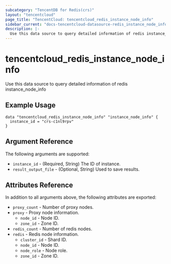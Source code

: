 ```yaml
---
subcategory: "TencentDB for Redis(crs)"
layout: "tencentcloud"
page_title: "TencentCloud: tencentcloud_redis_instance_node_info"
sidebar_current: "docs-tencentcloud-datasource-redis_instance_node_info"
description: |-
  Use this data source to query detailed information of redis instance_node_info
---
```


# tencentcloud_redis_instance_node_info

Use this data source to query detailed information of redis instance_node_info

## Example Usage

```hcl
data "tencentcloud_redis_instance_node_info" "instance_node_info" {
  instance_id = "crs-c1nl9rpv"
}
```

## Argument Reference

The following arguments are supported:

* `instance_id` - (Required, String) The ID of instance.
* `result_output_file` - (Optional, String) Used to save results.

## Attributes Reference

In addition to all arguments above, the following attributes are exported:

* `proxy_count` - Number of proxy nodes.
* `proxy` - Proxy node information.
  * `node_id` - Node ID.
  * `zone_id` - Zone ID.
* `redis_count` - Number of redis nodes.
* `redis` - Redis node information.
  * `cluster_id` - Shard ID.
  * `node_id` - Node ID.
  * `node_role` - Node role.
  * `zone_id` - Zone ID.



